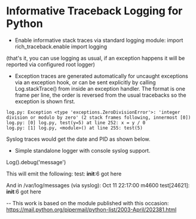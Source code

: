Informative Traceback Logging for Python
===============================================

* Enable informative stack traces via standard logging module:
import rich_traceback.enable
import logging

(that's it, you can use logging as usual, if an exception happens it will be reported via configured root logger)

* Exception traces are generated automatically for uncaught exceptions via an exception hook,
or can be sent explicitly by calling Log.stackTrace() from inside an exception handler.
The format is one frame per line, the order is reversed from the usual tracebacks so the
exception is shown first.

```
log.py: Exception <type 'exceptions.ZeroDivisionError'>: 'integer division or modulo by zero' (2 stack frames following, innermost [0])
log.py: [0] log.py, test(y=5) at line 252: x = y / 0
log.py: [1] log.py, <module>() at line 255: test(5)
```
Syslog traces would get the date and PID as shown below.

* Simple standalone logger with console syslog support.

Log().debug('message')

This will emit the following:
test: __init__:6 got here

And in /var/log/messages (via syslog):
Oct 11 22:17:00 m4600 test[24621]: __init__:6 got here

--
This work is based on the module published with this occasion:
https://mail.python.org/pipermail/python-list/2003-April/202381.html
